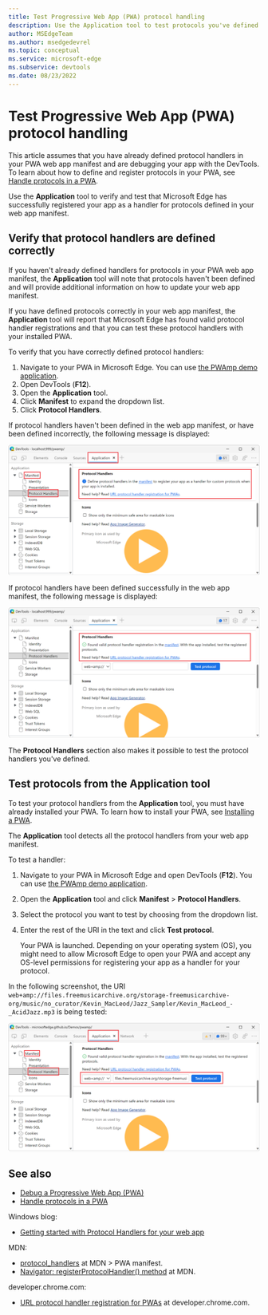```yaml
---
title: Test Progressive Web App (PWA) protocol handling
description: Use the Application tool to test protocols you've defined in your PWA web app manifest.
author: MSEdgeTeam
ms.author: msedgedevrel
ms.topic: conceptual
ms.service: microsoft-edge
ms.subservice: devtools
ms.date: 08/23/2022
---
```

# Test Progressive Web App (PWA) protocol handling

This article assumes that you have already defined protocol handlers in your PWA web app manifest and are debugging your app with the DevTools. To learn about how to define and register protocols in your PWA, see [Handle protocols in a PWA](../../progressive-web-apps/how-to/handle-protocols.md).  

Use the **Application** tool to verify and test that Microsoft Edge has successfully registered your app as a handler for protocols defined in your web app manifest.


<!-- ====================================================================== -->
## Verify that protocol handlers are defined correctly

If you haven't already defined handlers for protocols in your PWA web app manifest, the **Application** tool will note that protocols haven't been defined and will provide additional information on how to update your web app manifest.

If you have defined protocols correctly in your web app manifest, the **Application** tool will report that Microsoft Edge has found valid protocol handler registrations and that you can test these protocol handlers with your installed PWA.

To verify that you have correctly defined protocol handlers:

1. Navigate to your PWA in Microsoft Edge. You can use [the PWAmp demo application](https://microsoftedge.github.io/Demos/pwamp/).
1. Open DevTools (**F12**).
1. Open the **Application** tool.
1. Click **Manifest** to expand the dropdown list.
1. Click **Protocol Handlers**.

If protocol handlers haven't been defined in the web app manifest, or have been defined incorrectly, the following message is displayed:

![The Protocol Handlers section of the Manifest pane without protocols defined](./protocol-handlers-images/protocol-handlers-not-defined.png)

If protocol handlers have been defined successfully in the web app manifest, the following message is displayed:

![The Protocol Handlers section of the Manifest pane with protocols defined](./protocol-handlers-images/protocol-handlers-defined.png)

The **Protocol Handlers** section also makes it possible to test the protocol handlers you've defined.


<!-- ====================================================================== -->
## Test protocols from the Application tool

To test your protocol handlers from the **Application** tool, you must have already installed your PWA.  To learn how to install your PWA, see [Installing a PWA](../../progressive-web-apps/ux.md#installing-a-pwa).

The **Application** tool detects all the protocol handlers from your web app manifest.

To test a handler:

1. Navigate to your PWA in Microsoft Edge and open DevTools (**F12**). You can use [the PWAmp demo application](https://microsoftedge.github.io/Demos/pwamp/).

1. Open the **Application** tool and click **Manifest** > **Protocol Handlers**.

1. Select the protocol you want to test by choosing from the dropdown list.

1. Enter the rest of the URI in the text and click **Test protocol**.

   Your PWA is launched.  Depending on your operating system (OS), you might need to allow Microsoft Edge to open your PWA and accept any OS-level permissions for registering your app as a handler for your protocol.

In the following screenshot, the URI `web+amp://files.freemusicarchive.org/storage-freemusicarchive-org/music/no_curator/Kevin_MacLeod/Jazz_Sampler/Kevin_MacLeod_-_AcidJazz.mp3` is being tested:

![Testing the custom web+amp protocol from the Application tool](./protocol-handlers-images/test-protocol-handlers.png)


<!-- ====================================================================== -->
## See also

* [Debug a Progressive Web App (PWA)](./index.md)
* [Handle protocols in a PWA](../../progressive-web-apps/how-to/handle-protocols.md)

Windows blog:
* [Getting started with Protocol Handlers for your web app](https://blogs.windows.com/msedgedev/2022/01/20/getting-started-url-protocol-handlers-microsoft-edge/)

MDN:
* [protocol_handlers](https://developer.mozilla.org/docs/Web/Progressive_web_apps/Manifest/Reference/protocol_handlers) at MDN > PWA manifest.
* [Navigator: registerProtocolHandler() method](https://developer.mozilla.org/docs/Web/API/Navigator/registerProtocolHandler) at MDN.

developer.chrome.com:
* [URL protocol handler registration for PWAs](https://developer.chrome.com/docs/web-platform/best-practices/url-protocol-handler)<!-- todo: developer.chrome.com ok? --> at developer.chrome.com.
